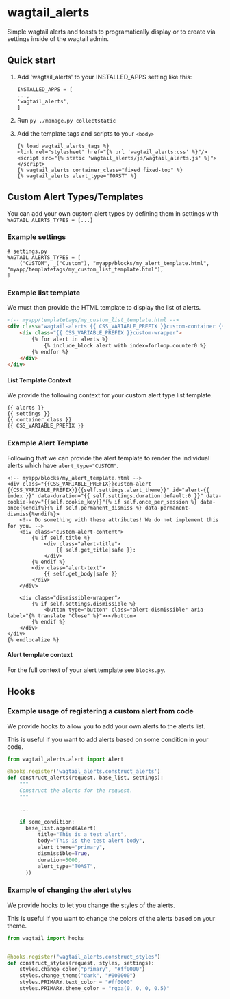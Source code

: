 wagtail_alerts
==============

Simple wagtail alerts and toasts to programatically display or to create via settings inside of the wagtail admin.

Quick start
-----------

1. Add 'wagtail_alerts' to your INSTALLED_APPS setting like this:

   ```
   INSTALLED_APPS = [
   ...,
   'wagtail_alerts',
   ]
   ```
2. Run `py ./manage.py collectstatic`
3. Add the template tags and scripts to your ``<body>``

   ```
   {% load wagtail_alerts_tags %}
   <link rel="stylesheet" href="{% url 'wagtail_alerts:css' %}"/>
   <script src="{% static 'wagtail_alerts/js/wagtail_alerts.js' %}"></script>
   {% wagtail_alerts container_class="fixed fixed-top" %}
   {% wagtail_alerts alert_type="TOAST" %}
   ```

## Custom Alert Types/Templates

You can add your own custom alert types by defining them in settings with `WAGTAIL_ALERTS_TYPES = [...]`

### Example settings

```
# settings.py
WAGTAIL_ALERTS_TYPES = [
    ("CUSTOM", _("Custom"), "myapp/blocks/my_alert_template.html", "myapp/templatetags/my_custom_list_template.html"),
]
```

### **Example list template**

We must then provide the HTML template to display the list of alerts.

```html
<!-- myapp/templatetags/my_custom_list_template.html -->
<div class="wagtail-alerts {{ CSS_VARIABLE_PREFIX }}custom-container {{ container_class }}">
    <div class="{{ CSS_VARIABLE_PREFIX }}custom-wrapper">
        {% for alert in alerts %}
            {% include_block alert with index=forloop.counter0 %}
        {% endfor %}
    </div>
</div>

```

#### List Template Context

We provide the following context for your custom alert type list template.

```
{{ alerts }}
{{ settings }}
{{ container_class }}
{{ CSS_VARIABLE_PREFIX }}
```

### Example Alert Template

Following that we can provide the alert template to render the individual alerts which have `alert_type="CUSTOM"`.

```
<!-- myapp/blocks/my_alert_template.html -->
<div class="{{CSS_VARIABLE_PREFIX}}custom-alert {{CSS_VARIABLE_PREFIX}}{{self.settings.alert_theme}}" id="alert-{{ index }}" data-duration="{{ self.settings.duration|default:0 }}" data-cookie-key="{{self.cookie_key}}"{% if self.once_per_session %} data-once{%endif%}{% if self.permanent_dismiss %} data-permanent-dismiss{%endif%}>
    <!-- Do something with these attributes! We do not implement this for you. -->
    <div class="custom-alert-content">
        {% if self.title %}
            <div class="alert-title">
                {{ self.get_title|safe }}:
            </div>
        {% endif %}
        <div class="alert-text">
            {{ self.get_body|safe }}
        </div>
    </div>
  
    <div class="dismissible-wrapper">
        {% if self.settings.dismissible %}
            <button type="button" class="alert-dismissible" aria-label="{% translate "Close" %}">×</button>
        {% endif %}
    </div>
</div>
{% endlocalize %}
```

#### Alert template context

For the full context of your alert template see `blocks.py`.

## Hooks

### Example usage of registering a custom alert from code

We provide hooks to allow you to add your own alerts to the alerts list.

This is useful if you want to add alerts based on some condition in your code.

```python
from wagtail_alerts.alert import Alert

@hooks.register('wagtail_alerts.construct_alerts')
def construct_alerts(request, base_list, settings):
    """
    Construct the alerts for the request.
    """

    ...

    if some_condition:
      base_list.append(Alert(
          title="This is a test alert",
          body="This is the test alert body",
          alert_theme="primary",
          dismissible=True,
          duration=5000,
          alert_type="TOAST",
      ))


```

### Example of changing the alert styles

We provide hooks to let you change the styles of the alerts.

This is useful if you want to change the colors of the alerts based on your theme.

```python
from wagtail import hooks


@hooks.register("wagtail_alerts.construct_styles")
def construct_styles(request, styles, settings):
    styles.change_color("primary", "#ff0000")
    styles.change_theme("dark", "#000000")
    styles.PRIMARY.text_color = "#ff0000"
    styles.PRIMARY.theme_color = "rgba(0, 0, 0, 0.5)"

```
